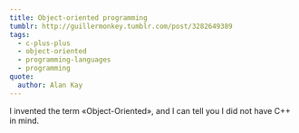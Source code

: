 ```yaml
---
title: Object-oriented programming
tumblr: http://guillermonkey.tumblr.com/post/3282649389
tags:
  - c-plus-plus
  - object-oriented
  - programming-languages
  - programming
quote:
  author: Alan Kay
---
```


I invented the term «Object-Oriented», and I can tell you I did not have C++ in mind.
